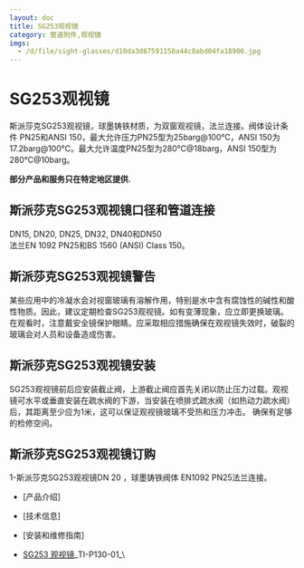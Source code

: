 ```yaml
---
layout: doc
title: SG253观视镜
category: 管道附件,观视镜
imgs:
  - /d/file/sight-glasses/d10da3d87591158a44c8abd04fa18906.jpg
---
```


# SG253观视镜

斯派莎克SG253观视镜，球墨铸铁材质，为双窗观视镜，法兰连接。阀体设计条件 PN25和ANSI 150，最大允许压力PN25型为25barg@100℃，ANSI 150为17.2barg@100℃。最大允许温度PN25型为280℃@18barg，ANSI 150型为280℃@10barg。

**部分产品和服务只在特定地区提供.**

## 斯派莎克SG253观视镜口径和管道连接

DN15, DN20, DN25, DN32, DN40和DN50  
法兰EN 1092 PN25和BS 1560 (ANSI) Class 150。

## 斯派莎克SG253观视镜警告

某些应用中的冷凝水会对视窗玻璃有溶解作用，特别是水中含有腐蚀性的碱性和酸性物质。因此，建议定期检查SG253观视镜。如有变薄现象，应立即更换玻璃。在观看时，注意戴安全镜保护眼睛。应采取相应措施确保在观视镜失效时，破裂的玻璃会对人员和设备造成伤害。

## 斯派莎克SG253观视镜安装

SG253观视镜前后应安装截止阀，上游截止阀应首先关闭以防止压力过载。观视镜可水平或垂直安装在疏水阀的下游，当安装在喷排式疏水阀（如热动力疏水阀）后，其距离至少应为1米，这可以保证观视镜玻璃不受热和压力冲击。 确保有足够的检修空间。

## 斯派莎克SG253观视镜订购

1-斯派莎克SG253观视镜DN 20 ，球墨铸铁阀体 EN1092 PN25法兰连接。

- [产品介绍]
- [技术信息]
- [安装和维修指南]

- [SG253 观视镜](/d/pdf/TI-P130-01-SG253%20观视镜.pdf)\_TI-P130-01\_\
